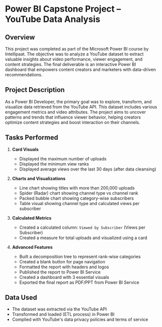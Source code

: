 #  Power BI Capstone Project – YouTube Data Analysis

##  Overview

This project was completed as part of the Microsoft Power BI course by Intellipaat. The objective was to analyze a YouTube dataset to extract valuable insights about video performance, viewer engagement, and content strategies. The final deliverable is an interactive Power BI dashboard that empowers content creators and marketers with data-driven recommendations.

##  Project Description

As a Power BI Developer, the primary goal was to explore, transform, and visualize data retrieved from the YouTube API. This dataset includes various engagement metrics and video attributes. The project aims to uncover patterns and trends that influence viewer behavior, helping creators optimize content strategies and boost interaction on their channels.

##  Tasks Performed

1. **Card Visuals**
   - Displayed the maximum number of uploads
   - Displayed the minimum view ranks
   - Displayed average views over the last 30 days (after data cleansing)

2. **Charts and Visualizations**
   - Line chart showing titles with more than 200,000 uploads
   - Spider (Radar) chart showing channel type vs channel rank
   - Packed bubble chart showing category-wise subscribers
   - Table visual showing channel type and calculated views per subscriber

3. **Calculated Metrics**
   - Created a calculated column: `Viewed by Subscriber` (Views per Subscriber)
   - Created a measure for total uploads and visualized using a card

4. **Advanced Features**
   - Built a decomposition tree to represent rank-wise categories
   - Created a blank button for page navigation
   - Formatted the report with headers and logos
   - Published the report to Power BI Service
   - Created a dashboard with 3 essential visuals
   - Exported the final report as PDF/PPT from Power BI Service

##  Data Used

- The dataset was extracted via the YouTube API
- Transformed and loaded (ETL process) in Power BI
- Complied with YouTube's data privacy policies and terms of service
